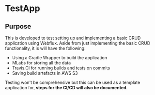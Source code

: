 # TestApp

## Purpose
This is developed to test setting up and implementing a basic CRUD application using Webflux.
Aside from just implementing the basic CRUD functionality, it is will have the following:
- Using a Gradle Wrapper to build the application
- MLabs for storing all the data
- Travis.CI for running builds and tests on commits
- Saving build artefacts in AWS S3 

Testing won't be comprehensive but this can be used as a template application for, __steps for the CI/CD will also be documented__.
